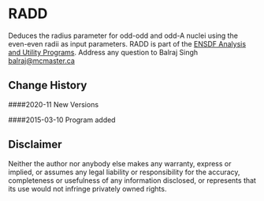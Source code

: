 # RADD
Deduces the radius parameter for odd-odd and odd-A nuclei using the even-even radii as input parameters. RADD is part of the [ENSDF Analysis and Utility Programs](https://nds.iaea.org/public/ensdf_pgm/).
Address any question to Balraj Singh balraj@mcmaster.ca

## Change History

####2020-11
New Versions

####2015-03-10
Program added 

## Disclaimer

Neither the author nor anybody else makes any warranty, express or implied, or assumes any legal liability or responsibility for the accuracy, completeness or usefulness of any information disclosed, or represents that its use would not infringe privately owned rights.